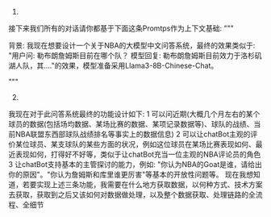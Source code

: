 1.

接下来我们所有的对话请你都基于下面这条Promtps作为上下文基础:
"""

背景: 我现在想要设计一个关于NBA的大模型中文问答系统，最终的效果类似于: "用户问: 勒布朗詹姆斯目前在哪个队？  模型回复: 勒布朗詹姆斯目前效力于洛杉矶湖人队，其...."的效果，模型准备采用Llama3-8B-Chinese-Chat。

"""


2.

我现在对于此问答系统最终的功能设计如下:
1 可以问近期(大概几个月左右的某个球员的数据(包括场均数据、某场比赛的数据、某项记录数据等)、球队的战绩、当前NBA联盟东西部球队战绩排名等事实上的数据信息)
2 可以让chatBot主观的评价某位球员、某支球队的某些方面的状况，例如这位球员在某场比赛表现如何、最近表现如何，打得好不好等，类似于让chatBot充当一位主观的NBA评论员的角色
3 让chatBot支持基本的主管探讨的能力，例如: "你认为NBA的Goat是谁，请给出你的原因"。"你认为詹姆斯和库里谁更厉害"等基本的开放性问题等。
现在我想知道，若要实现上述三条功能，我需要在什么地方获取数据，以何种方式、技术方案去获取，获取到之后又该如何对数据做处理，以及整个数据获取、处理链路的全流程、全细节
